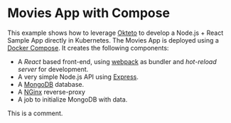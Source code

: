 # Movies App with Compose

This example shows how to leverage [Okteto](https://github.com/okteto/okteto) to develop a Node.js + React Sample App directly in Kubernetes. The Movies App is deployed using a [Docker Compose](https://github.com/okteto/movies-with-compose/blob/main/okteto-compose.yml). It creates the following components:

- A *React* based front-end, using [webpack](https://webpack.js.org) as bundler and *hot-reload server* for development.
- A very simple Node.js API using [Express](https://expressjs.com).
- A [MongoDB](https://www.mongodb.com) database.
- A [NGinx](https://www.section.io/engineering-education/build-and-dockerize-a-full-stack-react-app-with-nodejs-and-nginx/) reverse-proxy
- A job to initialize MongoDB with data.

This is a comment.
